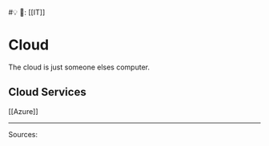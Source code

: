 #💡
🔗: [[IT]]

# Cloud

The cloud is just someone elses computer.

## Cloud Services
[[Azure]]

--- 
Sources: